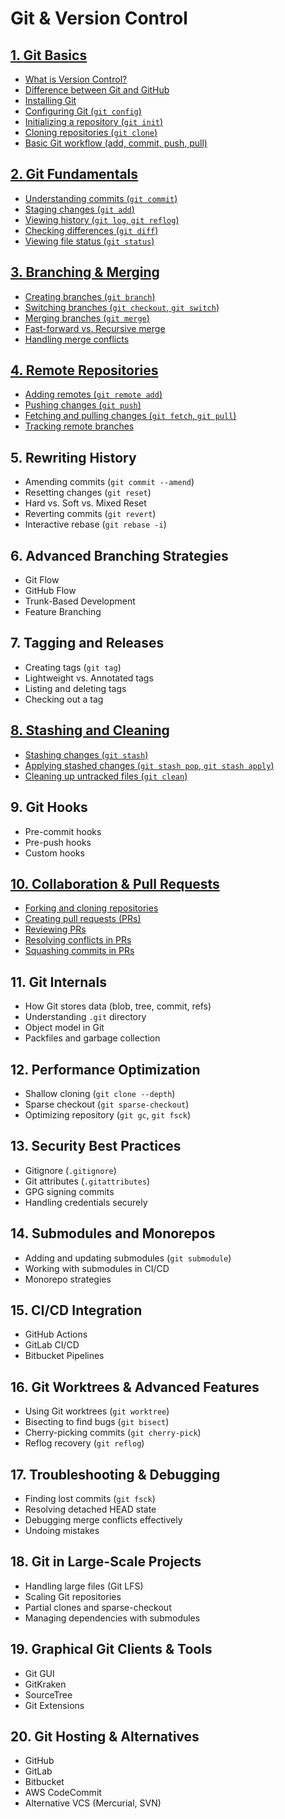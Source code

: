 # Git & Version Control

## [1. **Git Basics**](#)

- [What is Version Control?](#)
- [Difference between Git and GitHub](#)
- [Installing Git](#)
- [Configuring Git (`git config`)](#)
- [Initializing a repository (`git init`)](#)
- [Cloning repositories (`git clone`)](#)
- [Basic Git workflow (add, commit, push, pull)](#)

## [2. **Git Fundamentals**](#)

- [Understanding commits (`git commit`)](#)
- [Staging changes (`git add`)](#)
- [Viewing history (`git log`, `git reflog`)](#)
- [Checking differences (`git diff`)](#)
- [Viewing file status (`git status`)](#)

## [3. **Branching & Merging**](#)

- [Creating branches (`git branch`)](#)
- [Switching branches (`git checkout`, `git switch`)](#)
- [Merging branches (`git merge`)](#)
- [Fast-forward vs. Recursive merge](#)
- [Handling merge conflicts](#)

## [4. **Remote Repositories**](#)

- [Adding remotes (`git remote add`)](#)
- [Pushing changes (`git push`)](#)
- [Fetching and pulling changes (`git fetch`, `git pull`)](#)
- [Tracking remote branches](#)

## 5. **Rewriting History**

- Amending commits (`git commit --amend`)
- Resetting changes (`git reset`)
- Hard vs. Soft vs. Mixed Reset
- Reverting commits (`git revert`)
- Interactive rebase (`git rebase -i`)

## 6. **Advanced Branching Strategies**

- Git Flow
- GitHub Flow
- Trunk-Based Development
- Feature Branching

## 7. **Tagging and Releases**

- Creating tags (`git tag`)
- Lightweight vs. Annotated tags
- Listing and deleting tags
- Checking out a tag

## [8. **Stashing and Cleaning**](#)

- [Stashing changes (`git stash`)](#)
- [Applying stashed changes (`git stash pop`, `git stash apply`)](#)
- [Cleaning up untracked files (`git clean`)](#)

## 9. **Git Hooks**

- Pre-commit hooks
- Pre-push hooks
- Custom hooks

## [10. **Collaboration & Pull Requests**](#)

- [Forking and cloning repositories](#)
- [Creating pull requests (PRs)](#)
- [Reviewing PRs](#)
- [Resolving conflicts in PRs](#)
- [Squashing commits in PRs](#)

## 11. **Git Internals**

- How Git stores data (blob, tree, commit, refs)
- Understanding `.git` directory
- Object model in Git
- Packfiles and garbage collection

## 12. **Performance Optimization**

- Shallow cloning (`git clone --depth`)
- Sparse checkout (`git sparse-checkout`)
- Optimizing repository (`git gc`, `git fsck`)

## 13. **Security Best Practices**

- Gitignore (`.gitignore`)
- Git attributes (`.gitattributes`)
- GPG signing commits
- Handling credentials securely

## 14. **Submodules and Monorepos**

- Adding and updating submodules (`git submodule`)
- Working with submodules in CI/CD
- Monorepo strategies

## 15. **CI/CD Integration**

- GitHub Actions
- GitLab CI/CD
- Bitbucket Pipelines

## 16. **Git Worktrees & Advanced Features**

- Using Git worktrees (`git worktree`)
- Bisecting to find bugs (`git bisect`)
- Cherry-picking commits (`git cherry-pick`)
- Reflog recovery (`git reflog`)

## 17. **Troubleshooting & Debugging**

- Finding lost commits (`git fsck`)
- Resolving detached HEAD state
- Debugging merge conflicts effectively
- Undoing mistakes

## 18. **Git in Large-Scale Projects**

- Handling large files (Git LFS)
- Scaling Git repositories
- Partial clones and sparse-checkout
- Managing dependencies with submodules

## 19. **Graphical Git Clients & Tools**

- Git GUI
- GitKraken
- SourceTree
- Git Extensions

## 20. **Git Hosting & Alternatives**

- GitHub
- GitLab
- Bitbucket
- AWS CodeCommit
- Alternative VCS (Mercurial, SVN)
